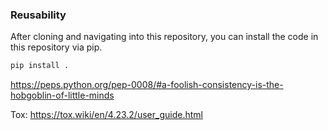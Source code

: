 ### Reusability
After cloning and navigating into this repository, you can install the code in this repository via pip.

``` bash
pip install .
```



https://peps.python.org/pep-0008/#a-foolish-consistency-is-the-hobgoblin-of-little-minds


Tox:
https://tox.wiki/en/4.23.2/user_guide.html
